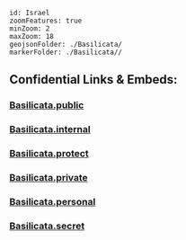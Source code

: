 
```leaflet
id: Israel
zoomFeatures: true 
minZoom: 2 
maxZoom: 18
geojsonFolder: ./Basilicata/
markerFolder: ./Basilicata//
```



## Confidential Links & Embeds: 

### [Basilicata.public](/_public/\Earth\Continent\Europe\Europe~South\Italy\regions~ItalyBasilicata.public.md) 

### [Basilicata.internal](/_internal/\Earth\Continent\Europe\Europe~South\Italy\regions~ItalyBasilicata.internal.md) 

### [Basilicata.protect](/_protect/\Earth\Continent\Europe\Europe~South\Italy\regions~ItalyBasilicata.protect.md) 

### [Basilicata.private](/_private/\Earth\Continent\Europe\Europe~South\Italy\regions~ItalyBasilicata.private.md) 

### [Basilicata.personal](/_personal/\Earth\Continent\Europe\Europe~South\Italy\regions~ItalyBasilicata.personal.md) 

### [Basilicata.secret](/_secret/\Earth\Continent\Europe\Europe~South\Italy\regions~ItalyBasilicata.secret.md)


